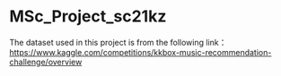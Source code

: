 # MSc_Project_sc21kz
The dataset used in this project is from the following link：
https://www.kaggle.com/competitions/kkbox-music-recommendation-challenge/overview
